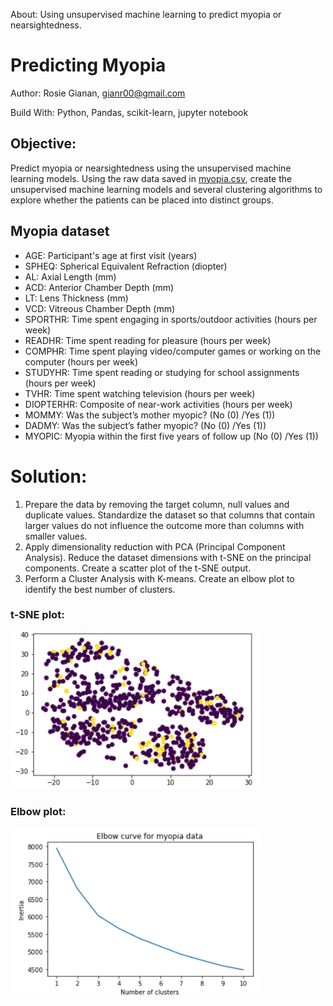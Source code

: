 About: Using unsupervised machine learning to predict myopia or nearsightedness.

# Predicting Myopia

Author: Rosie Gianan, gianr00@gmail.com

Build With: Python, Pandas, scikit-learn, jupyter notebook 

## Objective:
Predict myopia or nearsightedness  using the unsupervised machine learning models. Using  the raw data saved in [myopia.csv](myopia.csv), create the unsupervised machine learning models and several clustering algorithms to explore whether the patients can be placed into distinct groups.

## Myopia dataset
- AGE: Participant's age at first visit (years)
- SPHEQ: Spherical Equivalent Refraction (diopter)
- AL: Axial Length (mm)
- ACD: Anterior Chamber Depth (mm)
- LT: Lens Thickness (mm)
- VCD: Vitreous Chamber Depth (mm)
- SPORTHR: Time spent engaging in sports/outdoor activities (hours per week)
- READHR: Time spent reading for pleasure (hours per week)
- COMPHR: Time spent playing video/computer games or working on the computer (hours per week)
- STUDYHR: Time spent reading or studying for school assignments (hours per week)
- TVHR: Time spent watching television (hours per week)
- DIOPTERHR: Composite of near-work activities (hours per week)
- MOMMY: Was the subject’s mother myopic? (No (0) /Yes (1))
- DADMY: Was the subject’s father myopic? (No (0) /Yes (1))
- MYOPIC: Myopia within the first five years of follow up (No (0) /Yes (1))

# Solution:
1.    Prepare the data by removing the target column, null values and duplicate values. Standardize the dataset so that columns that contain larger values do not influence the outcome more than columns with smaller values. 
2.    Apply dimensionality reduction with PCA (Principal Component Analysis). Reduce the dataset dimensions with t-SNE on the principal components. Create a scatter plot of the t-SNE output.
3.    Perform a Cluster Analysis with K-means. Create an elbow plot to identify the best number of clusters.

### t-SNE plot: 

<img src="image_t_SNE_plot.png" width="400"> 
 
### Elbow plot: 

<img src="image_elbow_plot.png" width="400"> 
